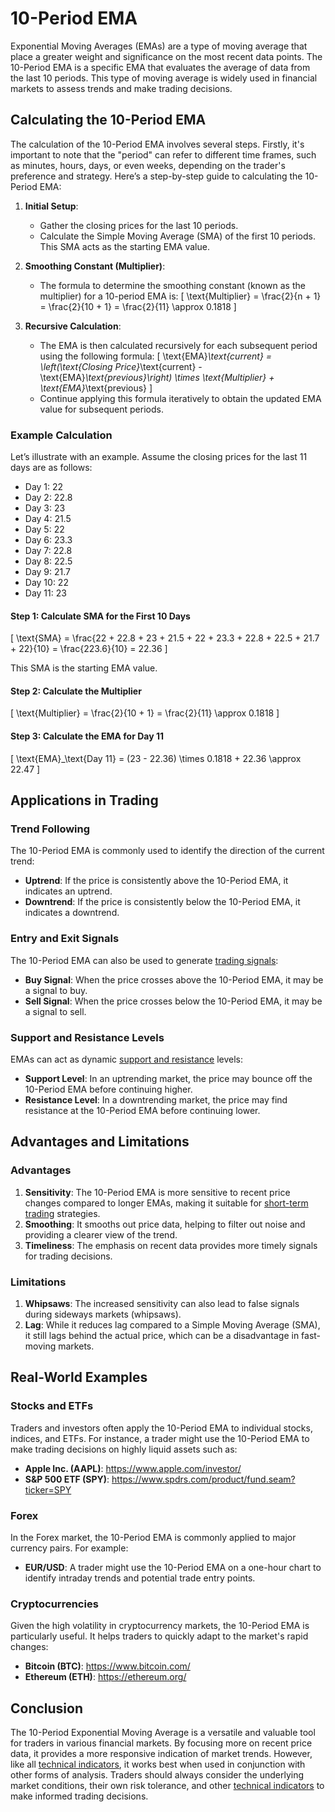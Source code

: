 # 10-Period EMA

Exponential Moving Averages (EMAs) are a type of moving average that place a greater weight and significance on the most recent data points. The 10-Period EMA is a specific EMA that evaluates the average of data from the last 10 periods. This type of moving average is widely used in financial markets to assess trends and make trading decisions.

## Calculating the 10-Period EMA

The calculation of the 10-Period EMA involves several steps. Firstly, it's important to note that the "period" can refer to different time frames, such as minutes, hours, days, or even weeks, depending on the trader's preference and strategy. Here’s a step-by-step guide to calculating the 10-Period EMA:

1. **Initial Setup**:
    - Gather the closing prices for the last 10 periods.
    - Calculate the Simple Moving Average (SMA) of the first 10 periods. This SMA acts as the starting EMA value.

2. **Smoothing Constant (Multiplier)**:
    - The formula to determine the smoothing constant (known as the multiplier) for a 10-period EMA is: 
      \[
      \text{Multiplier} = \frac{2}{n + 1} = \frac{2}{10 + 1} = \frac{2}{11} \approx 0.1818
      \]

3. **Recursive Calculation**:
    - The EMA is then calculated recursively for each subsequent period using the following formula:
      \[
      \text{EMA}_\text{current} = \left(\text{Closing Price}_\text{current} - \text{EMA}_\text{previous}\right) \times \text{Multiplier} + \text{EMA}_\text{previous}
      \]
    - Continue applying this formula iteratively to obtain the updated EMA value for subsequent periods.

### Example Calculation

Let’s illustrate with an example. Assume the closing prices for the last 11 days are as follows:

- Day 1: 22
- Day 2: 22.8
- Day 3: 23
- Day 4: 21.5
- Day 5: 22
- Day 6: 23.3
- Day 7: 22.8
- Day 8: 22.5
- Day 9: 21.7
- Day 10: 22
- Day 11: 23

#### Step 1: Calculate SMA for the First 10 Days

\[
\text{SMA} = \frac{22 + 22.8 + 23 + 21.5 + 22 + 23.3 + 22.8 + 22.5 + 21.7 + 22}{10} = \frac{223.6}{10} = 22.36
\]

This SMA is the starting EMA value.

#### Step 2: Calculate the Multiplier

\[
\text{Multiplier} = \frac{2}{10 + 1} = \frac{2}{11} \approx 0.1818
\]

#### Step 3: Calculate the EMA for Day 11

\[
\text{EMA}_\text{Day 11} = (23 - 22.36) \times 0.1818 + 22.36 \approx 22.47
\]

## Applications in Trading

### Trend Following

The 10-Period EMA is commonly used to identify the direction of the current trend:

- **Uptrend**: If the price is consistently above the 10-Period EMA, it indicates an uptrend.
- **Downtrend**: If the price is consistently below the 10-Period EMA, it indicates a downtrend.

### Entry and Exit Signals

The 10-Period EMA can also be used to generate [trading signals](../t/trading_signals.md):

- **Buy Signal**: When the price crosses above the 10-Period EMA, it may be a signal to buy.
- **Sell Signal**: When the price crosses below the 10-Period EMA, it may be a signal to sell.

### Support and Resistance Levels

EMAs can act as dynamic [support and resistance](../s/support_and_resistance.md) levels:

- **Support Level**: In an uptrending market, the price may bounce off the 10-Period EMA before continuing higher.
- **Resistance Level**: In a downtrending market, the price may find resistance at the 10-Period EMA before continuing lower.

## Advantages and Limitations

### Advantages

1. **Sensitivity**: The 10-Period EMA is more sensitive to recent price changes compared to longer EMAs, making it suitable for [short-term trading](../s/short-term_trading.md) strategies.
2. **Smoothing**: It smooths out price data, helping to filter out noise and providing a clearer view of the trend.
3. **Timeliness**: The emphasis on recent data provides more timely signals for trading decisions.

### Limitations

1. **Whipsaws**: The increased sensitivity can also lead to false signals during sideways markets (whipsaws).
2. **Lag**: While it reduces lag compared to a Simple Moving Average (SMA), it still lags behind the actual price, which can be a disadvantage in fast-moving markets.

## Real-World Examples

### Stocks and ETFs

Traders and investors often apply the 10-Period EMA to individual stocks, indices, and ETFs. For instance, a trader might use the 10-Period EMA to make trading decisions on highly liquid assets such as:

- **Apple Inc. (AAPL)**: https://www.apple.com/investor/
- **S&P 500 ETF (SPY)**: https://www.spdrs.com/product/fund.seam?ticker=SPY

### Forex

In the Forex market, the 10-Period EMA is commonly applied to major currency pairs. For example:

- **EUR/USD**: A trader might use the 10-Period EMA on a one-hour chart to identify intraday trends and potential trade entry points.

### Cryptocurrencies

Given the high volatility in cryptocurrency markets, the 10-Period EMA is particularly useful. It helps traders to quickly adapt to the market's rapid changes:

- **Bitcoin (BTC)**: https://www.bitcoin.com/
- **Ethereum (ETH)**: https://ethereum.org/

## Conclusion

The 10-Period Exponential Moving Average is a versatile and valuable tool for traders in various financial markets. By focusing more on recent price data, it provides a more responsive indication of market trends. However, like all [technical indicators](../t/technical_indicators.md), it works best when used in conjunction with other forms of analysis. Traders should always consider the underlying market conditions, their own risk tolerance, and other [technical indicators](../t/technical_indicators.md) to make informed trading decisions.